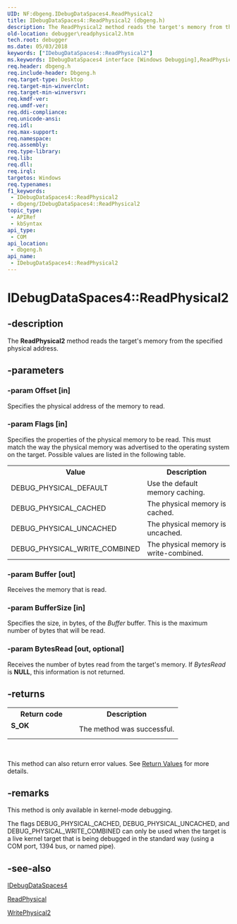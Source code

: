 ```yaml
---
UID: NF:dbgeng.IDebugDataSpaces4.ReadPhysical2
title: IDebugDataSpaces4::ReadPhysical2 (dbgeng.h)
description: The ReadPhysical2 method reads the target's memory from the specified physical address.
old-location: debugger\readphysical2.htm
tech.root: debugger
ms.date: 05/03/2018
keywords: ["IDebugDataSpaces4::ReadPhysical2"]
ms.keywords: IDebugDataSpaces4 interface [Windows Debugging],ReadPhysical2 method, IDebugDataSpaces4.ReadPhysical2, IDebugDataSpaces4::ReadPhysical2, IDebugDataSpaces_b7eb9d7f-98a3-4be4-a264-68d9ac1eaea7.xml, ReadPhysical2, ReadPhysical2 method [Windows Debugging], ReadPhysical2 method [Windows Debugging],IDebugDataSpaces4 interface, dbgeng/IDebugDataSpaces4::ReadPhysical2, debugger.readphysical2
req.header: dbgeng.h
req.include-header: Dbgeng.h
req.target-type: Desktop
req.target-min-winverclnt: 
req.target-min-winversvr: 
req.kmdf-ver: 
req.umdf-ver: 
req.ddi-compliance: 
req.unicode-ansi: 
req.idl: 
req.max-support: 
req.namespace: 
req.assembly: 
req.type-library: 
req.lib: 
req.dll: 
req.irql: 
targetos: Windows
req.typenames: 
f1_keywords:
 - IDebugDataSpaces4::ReadPhysical2
 - dbgeng/IDebugDataSpaces4::ReadPhysical2
topic_type:
 - APIRef
 - kbSyntax
api_type:
 - COM
api_location:
 - dbgeng.h
api_name:
 - IDebugDataSpaces4::ReadPhysical2
---
```


# IDebugDataSpaces4::ReadPhysical2


## -description

The <b>ReadPhysical2</b> method reads the target's memory from the specified physical address.

## -parameters

### -param Offset [in]


Specifies the physical address of the memory to read.

### -param Flags [in]


Specifies the properties of the physical memory to be read.  This must match the way the physical memory was advertised to the operating system on the target.  Possible values are listed in the following table.

<table>
<tr>
<th>Value</th>
<th>Description</th>
</tr>
<tr>
<td>
DEBUG_PHYSICAL_DEFAULT

</td>
<td>
Use the default memory caching.

</td>
</tr>
<tr>
<td>
DEBUG_PHYSICAL_CACHED

</td>
<td>
The physical memory is cached.

</td>
</tr>
<tr>
<td>
DEBUG_PHYSICAL_UNCACHED

</td>
<td>
The physical memory is uncached.

</td>
</tr>
<tr>
<td>
DEBUG_PHYSICAL_WRITE_COMBINED

</td>
<td>
The physical memory is write-combined.

</td>
</tr>
</table>

### -param Buffer [out]


Receives the memory that is read.

### -param BufferSize [in]


Specifies the size, in bytes, of the <i>Buffer</i> buffer.  This is the maximum number of bytes that will be read.

### -param BytesRead [out, optional]


Receives the number of bytes read from the target's memory.  If <i>BytesRead</i> is <b>NULL</b>, this information is not returned.

## -returns

<table>
<tr>
<th>Return code</th>
<th>Description</th>
</tr>
<tr>
<td width="40%">
<dl>
<dt><b>S_OK</b></dt>
</dl>
</td>
<td width="60%">
The method was successful.

</td>
</tr>
</table>
 

This method can also return error values.  See <a href="/windows-hardware/drivers/debugger/hresult-values">Return Values</a> for more details.

## -remarks

This method is only available in kernel-mode debugging.

The flags DEBUG_PHYSICAL_CACHED, DEBUG_PHYSICAL_UNCACHED, and DEBUG_PHYSICAL_WRITE_COMBINED can only be used when the target is a live kernel target that is being debugged in the standard way (using a COM port, 1394 bus, or named pipe).

## -see-also

<a href="/windows-hardware/drivers/ddi/dbgeng/nn-dbgeng-idebugdataspaces4">IDebugDataSpaces4</a>



<a href="/windows-hardware/drivers/ddi/dbgeng/nf-dbgeng-idebugdataspaces4-readphysical">ReadPhysical</a>



<a href="/windows-hardware/drivers/ddi/dbgeng/nf-dbgeng-idebugdataspaces4-writephysical2">WritePhysical2</a>


